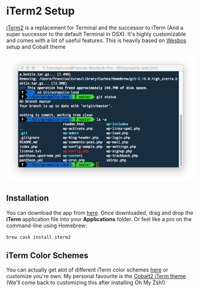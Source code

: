 # iTerm2 Setup

[iTerm2](http://www.iterm2.com/) is a replacement for Terminal and the successor to iTerm \(And a super successor to the default Terminal in OSX\). It's highly customizable and comes with a lot of useful features. This is heavily based on [Wesbos](https://twitter.com/wesbos) setup and Cobalt theme

![iTerm running with Oh My ZSH on the Cobalt Theme](../../../.gitbook/assets/screen-shot-2018-01-25-at-3.58.41-am.png)

## Installation

You can download the app from [here](http://www.iterm2.com/). Once downloaded, drag and drop the **iTerm** application file into your **Applications** folder. Or feel like a pro on the command-line using Homebrew:

```text
brew cask install iterm2
```

## iTerm Color Schemes

You can actually get alot of different iTerm color schemes [here](https://github.com/mbadolato/iTerm2-Color-Schemes/tree/master/schemes) or customize you're own. My personal favourite is the [Cobalt2 iTerm theme](https://github.com/wesbos/Cobalt2-iterm/blob/master/cobalt2.itermcolors). \(We'll come back to customizing this after installing Oh My Zsh!\)

## 

